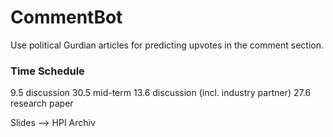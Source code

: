 # CommentBot

Use political Gurdian articles for predicting upvotes in the comment section.


### Time Schedule

9.5 discussion
30.5 mid-term
13.6 discussion (incl. industry partner)
27.6 research paper

Slides --> HPI Archiv
